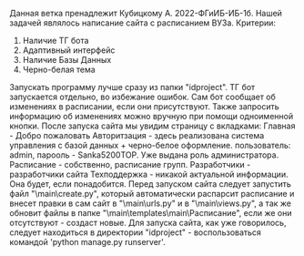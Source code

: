 Данная ветка пренадлежит Кубицкому А. 2022-ФГиИБ-ИБ-1б.
Нашей задачей являлось написание сайта с расписанием ВУЗа.
Критерии:
1) Наличие ТГ бота
2) Адаптивный интерфейс
3) Наличие Базы Данных
4) Черно-белая тема

Запускать программу лучше сразу из папки "idproject".
ТГ бот запускается отдельно, во избежание ошибок. Сам бот сообщает об изменениях в расписании, если они присутствуют. Также запросить информацию об изменениях можно вручную при помощи одноименной кнопки.
После запуска сайта мы увидим страницу с вкладками:
Главная - Добро пожаловать
Авторитзация - здесь реализована система управления с базой данных + черно-белое оформление.
пользователь: admin, парооль - Sanka5200TOP. Уже выдана роль администратора.
Расписание - собственно, расписание групп.
Разработчики - разработчики сайта
Техподдержка - никакой актуальной информации. Она будет, если понадобится.
Перед запуском сайта следует запустить файл "\main\create.py", который автоматически распарсит расписание и внесет правки в сам сайт в "\main\urls.py" и в "\main\views.py", а так же обновит файлы в папке "\main\templates\main\Расписание", если же они отсутствуют - создаст новые.
Для запуска сайта, как уже говорилось, следует находиться в директории "idproject" - воспользоваться командой 'python manage.py runserver'.
